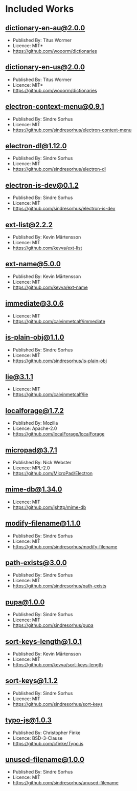 # Included Works

## dictionary-en-au@2.0.0
- Published By: Titus Wormer
- Licence: MIT*
- https://github.com/wooorm/dictionaries

## dictionary-en-us@2.0.0
- Published By: Titus Wormer
- Licence: MIT*
- https://github.com/wooorm/dictionaries

## electron-context-menu@0.9.1
- Published By: Sindre Sorhus
- Licence: MIT
- https://github.com/sindresorhus/electron-context-menu

## electron-dl@1.12.0
- Published By: Sindre Sorhus
- Licence: MIT
- https://github.com/sindresorhus/electron-dl

## electron-is-dev@0.1.2
- Published By: Sindre Sorhus
- Licence: MIT
- https://github.com/sindresorhus/electron-is-dev

## ext-list@2.2.2
- Published By: Kevin Mårtensson
- Licence: MIT
- https://github.com/kevva/ext-list

## ext-name@5.0.0
- Published By: Kevin Mårtensson
- Licence: MIT
- https://github.com/kevva/ext-name

## immediate@3.0.6
- Licence: MIT
- https://github.com/calvinmetcalf/immediate

## is-plain-obj@1.1.0
- Published By: Sindre Sorhus
- Licence: MIT
- https://github.com/sindresorhus/is-plain-obj

## lie@3.1.1
- Licence: MIT
- https://github.com/calvinmetcalf/lie

## localforage@1.7.2
- Published By: Mozilla
- Licence: Apache-2.0
- https://github.com/localForage/localForage

## micropad@3.7.1
- Published By: Nick Webster
- Licence: MPL-2.0
- https://github.com/MicroPad/Electron

## mime-db@1.34.0
- Licence: MIT
- https://github.com/jshttp/mime-db

## modify-filename@1.1.0
- Published By: Sindre Sorhus
- Licence: MIT
- https://github.com/sindresorhus/modify-filename

## path-exists@3.0.0
- Published By: Sindre Sorhus
- Licence: MIT
- https://github.com/sindresorhus/path-exists

## pupa@1.0.0
- Published By: Sindre Sorhus
- Licence: MIT
- https://github.com/sindresorhus/pupa

## sort-keys-length@1.0.1
- Published By: Kevin Mårtensson
- Licence: MIT
- https://github.com/kevva/sort-keys-length

## sort-keys@1.1.2
- Published By: Sindre Sorhus
- Licence: MIT
- https://github.com/sindresorhus/sort-keys

## typo-js@1.0.3
- Published By: Christopher Finke
- Licence: BSD-3-Clause
- https://github.com/cfinke/Typo.js

## unused-filename@1.0.0
- Published By: Sindre Sorhus
- Licence: MIT
- https://github.com/sindresorhus/unused-filename

